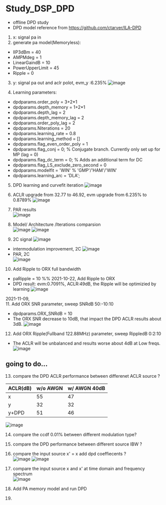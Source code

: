 # Study_DSP_DPD
- offline DPD study
- DPD model reference from https://github.com/ctarver/ILA-DPD

1. x: signal pa in
2. generate pa model(Memoryless): 
- IIP3dBm = 40
- AMPMdeg = 1
- LinearGaindB = 10
- PowerUpperLimit = 45
- Ripple = 0
3. y: signal pa out and aclr polot, evm_y :6.235%
![image](https://user-images.githubusercontent.com/87049112/138379342-52b683ac-06a2-474a-a41d-6bf985b4658a.png)

4. Learning parameters:
- dpdparams.order_poly = 3+2*1
- dpdparams.depth_memory = 1+2*1
- dpdparams.depth_lag = 2
- dpdparams.depth_memory_lag = 2
- dpdparams.order_poly_lag = 2
- dpdparams.Niterations = 20
- dpdparams.learning_rate = 0.8
- dpdparams.learning_method = []
- dpdparams.flag_even_order_poly = 1
- dpdparams.flag_conj = 0;   % Conjugate branch. Currently only set up for MP (lag = 0)
- dpdparams.flag_dc_term = 0; % Adds an additional term for DC
- dpdparams.flag_LS_exclude_zero_second = 0
- dpdparams.modelfit = 'WIN' % 'GMP'/'HAM'/'WIN'
- dpdparams.learning_arc = 'DLA';

5. DPD learning and curvefit iteration
![image](https://user-images.githubusercontent.com/87049112/138372239-15930747-b7b3-4a5e-a36a-acb57c78eed2.png)

6. ACLR upgrade from 32.77 to 46.92, evm upgrade from 6.235% to 0.8789%
![image](https://user-images.githubusercontent.com/87049112/138372478-6201a5f4-5cdc-4d22-879a-660f267869bf.png)
7. PAR results                                                         
![image](https://user-images.githubusercontent.com/87049112/138372742-c06834c2-ec2d-4675-864d-3dacc601905d.png)
8. Model/ Architecture /Iterations comparsion         
![image](https://user-images.githubusercontent.com/87049112/138373658-207e618e-6dd1-4188-9a0f-a57399ff097f.png)
![image](https://user-images.githubusercontent.com/87049112/138375185-99ac0e48-d4e4-41f0-a2c7-6402d142daa1.png)

9. 2C signal
![image](https://user-images.githubusercontent.com/87049112/138378577-f7c11296-f872-4de7-a206-f58ed3907540.png)
- intermodulation improvement, 2C
![image](https://user-images.githubusercontent.com/87049112/138378911-e7db40a0-4006-417b-977f-a770e5663c38.png)
- PAR, 2C        
![image](https://user-images.githubusercontent.com/87049112/138379029-180d9daf-ed52-4f15-a0b9-d208473f7fb5.png)

10. Add Ripple to ORX full bandwidth
- paRipple = 10 %% 2021-10-22, Add Ripple to ORX
- DPD result: evm:0.7091%, ACLR:49dB, the Ripple will be optimizied by learning
![image](https://user-images.githubusercontent.com/87049112/138404320-60f545aa-bd0a-40fe-9126-7e1b605f4cee.png)

2021-11-09,               
11. Add ORX SNR parameter, sweep SNRdB 50:-10:10
- dpdparams.ORX_SNRdB = 10
- The ORX SNR decrease to 10dB, that impact the DPD ACLR results about 3dB.
![image](https://user-images.githubusercontent.com/87049112/140844716-5812d57f-fbcc-4f98-818d-21b83fd62b6e.png)

12. Add ORX Ripple(Fullband 122.88MHz) parameter, sweep RippledB 0:2:10
- The ACLR will be unbalanced and results worse about 4dB at Low freqs.
![image](https://user-images.githubusercontent.com/87049112/140856955-f252a472-4587-4315-a348-f818b64d21e8.png)

## going to do...
13. compare the DPD ACLR performance between differenet ACLR source ? 
 
| ACLR(dB)     | w/o AWGN         | w/ AWGN 40dB|
| -------------| -------------    | --------    |
| x            | 55               | 47          |
| y            | 32               | 32          |
| y+DPD        | 51               | 46          |

![image](https://user-images.githubusercontent.com/87049112/169646757-fdb64a80-17ea-493c-9ba9-082c552eab79.png)

14. compare the ccdf 0.01% between different modulation type?
15. compare the DPD performance between different source IBW ?
16. compare the input source x' = x add dpd coeffiecents ?    
![image](https://user-images.githubusercontent.com/87049112/169651422-21d86170-7bdb-44c3-8c9d-574a92f34b67.png)
![image](https://user-images.githubusercontent.com/87049112/169651617-a6f053ee-77a2-43db-9da5-6c411692c3e0.png)

17. compare the input source x and x' at time domain and frequency spectrum   
![image](https://user-images.githubusercontent.com/87049112/169651497-e560f4d3-aa30-4f6a-8a54-22d3cb8209e1.png)

18. Add PA memory model and run DPD
19. 
